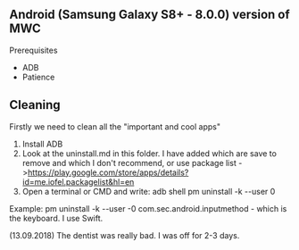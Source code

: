 ## Android (Samsung Galaxy S8+ - 8.0.0) version of MWC
Prerequisites
- ADB
- Patience

## Cleaning
Firstly we need to clean all the "important and cool apps"
1. Install ADB
2. Look at the uninstall.md in this folder. I have added which are save to remove and which I don't recommend, or use package list ->https://play.google.com/store/apps/details?id=me.iofel.packagelist&hl=en
3. Open a terminal or CMD and write:
adb shell
pm uninstall -k --user 0 <package id>

Example: 
pm uninstall -k --user -0 com.sec.android.inputmethod - which is the keyboard. I use Swift.


(13.09.2018) The dentist was really bad. I was off for 2-3 days.